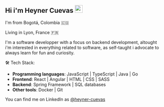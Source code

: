 ## Hi i'm Heyner Cuevas <img src="https://media.tenor.com/nebZyl8oN7IAAAAi/wave-hello.gif" style="width: 25px;" />

I'm from Bogotá, Colombia 🇨🇴

Living in Lyon, France 🇫🇷

I'm a software developper with a focus on backend development, altought i'm interested in everything related to software, as self-taught i advocate to always learn for fun and curiosity.


🛠️ Tech Stack:
- **Programming languages**: JavaScript | TypeScript | Java | Go
- **Frontend**: React | Angular | HTML | CSS | SASS
- **Backend**: Spring Framework | SQL databases
- **Other tools**: Docker | Git

You can find me on LinkedIn as [@heyner-cuevas](https://linkedin.com/in/heyner-cuevas) 

